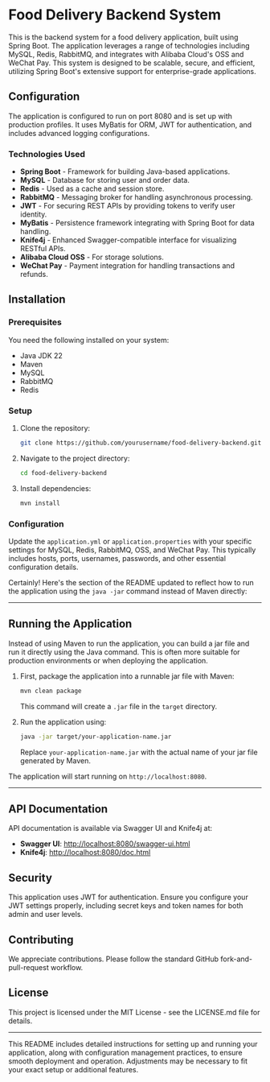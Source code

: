# Food Delivery Backend System

This is the backend system for a food delivery application, built using Spring Boot. The application leverages a range of technologies including MySQL, Redis, RabbitMQ, and integrates with Alibaba Cloud's OSS and WeChat Pay. This system is designed to be scalable, secure, and efficient, utilizing Spring Boot's extensive support for enterprise-grade applications.

## Configuration

The application is configured to run on port 8080 and is set up with production profiles. It uses MyBatis for ORM, JWT for authentication, and includes advanced logging configurations.

### Technologies Used

- **Spring Boot** - Framework for building Java-based applications.
- **MySQL** - Database for storing user and order data.
- **Redis** - Used as a cache and session store.
- **RabbitMQ** - Messaging broker for handling asynchronous processing.
- **JWT** - For securing REST APIs by providing tokens to verify user identity.
- **MyBatis** - Persistence framework integrating with Spring Boot for data handling.
- **Knife4j** - Enhanced Swagger-compatible interface for visualizing RESTful APIs.
- **Alibaba Cloud OSS** - For storage solutions.
- **WeChat Pay** - Payment integration for handling transactions and refunds.

## Installation

### Prerequisites

You need the following installed on your system:

- Java JDK 22
- Maven
- MySQL
- RabbitMQ
- Redis

### Setup

1. Clone the repository:

   ```bash
   git clone https://github.com/yourusername/food-delivery-backend.git
   ```

2. Navigate to the project directory:

   ```bash
   cd food-delivery-backend
   ```

3. Install dependencies:

   ```bash
   mvn install
   ```

### Configuration

Update the `application.yml` or `application.properties` with your specific settings for MySQL, Redis, RabbitMQ, OSS, and WeChat Pay. This typically includes hosts, ports, usernames, passwords, and other essential configuration details.

Certainly! Here's the section of the README updated to reflect how to run the application using the `java -jar` command instead of Maven directly:

---

## Running the Application

Instead of using Maven to run the application, you can build a jar file and run it directly using the Java command. This is often more suitable for production environments or when deploying the application.

1. First, package the application into a runnable jar file with Maven:

   ```bash
   mvn clean package
   ```

   This command will create a `.jar` file in the `target` directory.

2. Run the application using:

   ```bash
   java -jar target/your-application-name.jar
   ```

   Replace `your-application-name.jar` with the actual name of your jar file generated by Maven.

The application will start running on `http://localhost:8080`.

---

## API Documentation

API documentation is available via Swagger UI and Knife4j at:

- **Swagger UI**: [http://localhost:8080/swagger-ui.html](http://localhost:8080/swagger-ui.html)
- **Knife4j**: [http://localhost:8080/doc.html](http://localhost:8080/doc.html)

## Security

This application uses JWT for authentication. Ensure you configure your JWT settings properly, including secret keys and token names for both admin and user levels.

## Contributing

We appreciate contributions. Please follow the standard GitHub fork-and-pull-request workflow.

## License

This project is licensed under the MIT License - see the LICENSE.md file for details.

---

This README includes detailed instructions for setting up and running your application, along with configuration management practices, to ensure smooth deployment and operation. Adjustments may be necessary to fit your exact setup or additional features.



